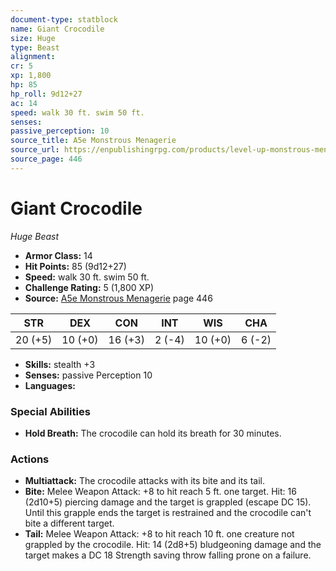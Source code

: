 ```yaml
---
document-type: statblock
name: Giant Crocodile
size: Huge
type: Beast
alignment: 
cr: 5
xp: 1,800
hp: 85
hp_roll: 9d12+27
ac: 14
speed: walk 30 ft. swim 50 ft.
senses: 
passive_perception: 10
source_title: A5e Monstrous Menagerie
source_url: https://enpublishingrpg.com/products/level-up-monstrous-menagerie-a5e
source_page: 446
---
```


# Giant Crocodile

*Huge* *Beast*

- **Armor Class:** 14
- **Hit Points:** 85 (9d12+27)
- **Speed:** walk 30 ft. swim 50 ft.
- **Challenge Rating:** 5 (1,800 XP)
- **Source:** [A5e Monstrous Menagerie](https://enpublishingrpg.com/products/level-up-monstrous-menagerie-a5e) page 446

| STR | DEX | CON | INT | WIS | CHA |
| --- | --- | --- | --- | --- | --- |
| 20 (+5) | 10 (+0) | 16 (+3) | 2 (-4) | 10 (+0) | 6 (-2) |

- **Skills:** stealth +3
- **Senses:** passive Perception 10
- **Languages:** 

### Special Abilities

- **Hold Breath:** The crocodile can hold its breath for 30 minutes.

### Actions

- **Multiattack:** The crocodile attacks with its bite and its tail.
- **Bite:** Melee Weapon Attack: +8 to hit  reach 5 ft.  one target. Hit: 16 (2d10+5) piercing damage and the target is grappled (escape DC 15). Until this grapple ends  the target is restrained and the crocodile can't bite a different target.
- **Tail:** Melee Weapon Attack: +8 to hit  reach 10 ft.  one creature not grappled by the crocodile. Hit: 14 (2d8+5) bludgeoning damage and the target makes a DC 18 Strength saving throw  falling prone on a failure.
